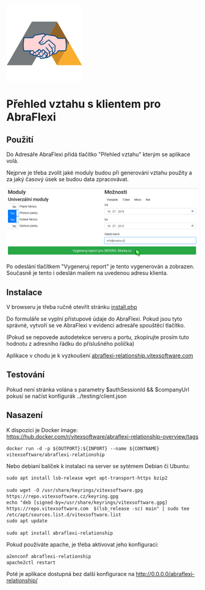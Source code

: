 ![project logo](project-logo.png?raw=true)

Přehled vztahu s klientem pro AbraFlexi
=======================================

Použití
-------

Do Adresáře AbraFlexi přidá tlačítko "Přehled vztahu" kterým se aplikace volá.

Nejprve je třeba zvolit jaké moduly budou při generování vztahu použity a za
jaký časový úsek se budou data zpracovávat.

![settings](settings.png?raw=true)

Po odeslání tlačítkem "Vygeneruj report" je tento vygenerován a zobrazen. 
Současně je tento i odeslán mailem na uvedenou adresu klienta.

Instalace
---------

V browseru je třeba ručně otevřít stránku [install.php](src/install.php)

Do formuláře se vyplní přístupové údaje do AbraFlexi. 
Pokud jsou tyto správné, vytvoří se ve AbraFlexi v evidenci adresáře spouštěcí tlačítko.

(Pokud se nepovede autodetekce serveru a portu, zkopírujte prosím tuto hodnotu z adresního řádku do příslušného políčka)

Aplikace v chodu je k vyzkoušení [abraflexi-relationship.vitexsoftware.com](https://abraflexi-relationship.vitexsoftware.com/)

Testování
---------

Pokud není stránka volána s parametry $authSessionId && $companyUrl pokusí se načíst konfigurák ../testing/client.json

Nasazení
--------

K dispozici je Docker image: https://hub.docker.com/r/vitexsoftware/abraflexi-relationship-overview/tags

```
docker run -d -p ${OUTPORT}:${INPORT} --name ${CONTNAME} vitexsoftware/abraflexi-relationship
```

Nebo debianí balíček k instalaci na server se sytémem Debian či Ubuntu:

```
sudo apt install lsb-release wget apt-transport-https bzip2

sudo wget -O /usr/share/keyrings/vitexsoftware.gpg https://repo.vitexsoftware.cz/keyring.gpg
echo "deb [signed-by=/usr/share/keyrings/vitexsoftware.gpg]  https://repo.vitexsoftware.com  $(lsb_release -sc) main" | sudo tee /etc/apt/sources.list.d/vitexsoftware.list
sudo apt update

sudo apt install abraflexi-relationship
```

Pokud používáte apache, je třeba aktivovat jeho konfiguraci:

```
a2enconf abraflexi-relationship
apache2ctl restart
```

Poté je aplikace dostupná bez další konfigurace na http://0.0.0.0/abraflexi-relationship/
